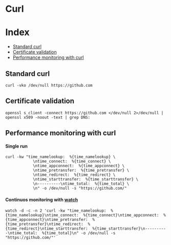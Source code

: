 # Curl

# Index
- [Standard curl](#standard-curl)
- [Certificate validation](#certificate-validation)
- [Performance monitoring with curl](#performance-monitoring-with-curl)

## Standard curl
```
curl -vko /dev/null https://github.com
```

## Certificate validation
```
openssl s_client -connect https://github.com </dev/null 2>/dev/null | openssl x509 -noout -text | grep DNS:
```

## Performance monitoring with curl

#### Single run
```
curl -kw "time_namelookup:  %{time_namelookup} \
            \ntime_connect:  %{time_connect} \
            \ntime_appconnect:  %{time_appconnect} \
            \ntime_pretransfer:  %{time_pretransfer} \
            \ntime_redirect:  %{time_redirect} \
            \ntime_starttransfer:  %{time_starttransfer} \
            \n----------\ntime_total:  %{time_total} \
            \n" -o /dev/null -s "https://github.com/"
```

#### Continuos monitoring with [watch](https://linux.die.net/man/1/watch)
```
watch -d -c -n 2 'curl -kw "time_namelookup:  %{time_namelookup}\ntime_connect:  %{time_connect}\ntime_appconnect:  %{time_appconnect}\ntime_pretransfer:  %{time_pretransfer}\ntime_redirect:  %{time_redirect}\ntime_starttransfer:  %{time_starttransfer}\n----------\ntime_total:  %{time_total}\n" -o /dev/null -s "https://github.com/"'
```
